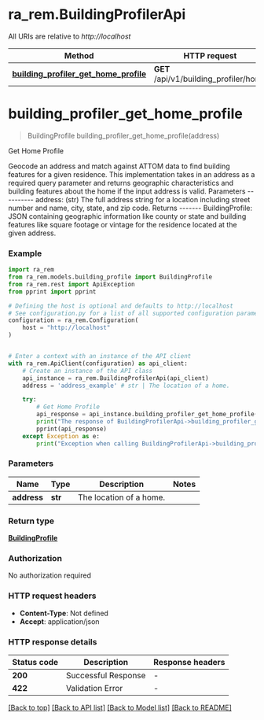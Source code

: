 # ra_rem.BuildingProfilerApi

All URIs are relative to *http://localhost*

Method | HTTP request | Description
------------- | ------------- | -------------
[**building_profiler_get_home_profile**](BuildingProfilerApi.md#building_profiler_get_home_profile) | **GET** /api/v1/building_profiler/home | Get Home Profile


# **building_profiler_get_home_profile**
> BuildingProfile building_profiler_get_home_profile(address)

Get Home Profile

Geocode an address and match against ATTOM data to find building features for a given residence.  This implementation takes in an address as a required query parameter and returns geographic characteristics and building features about the home if the input address is valid.  Parameters ----------     address: (str) The full address string for a location including street number and name, city, state,         and zip code.  Returns -------     BuildingProfile: JSON containing geographic information like county or state and building features like         square footage or vintage for the residence located at the given address.

### Example


```python
import ra_rem
from ra_rem.models.building_profile import BuildingProfile
from ra_rem.rest import ApiException
from pprint import pprint

# Defining the host is optional and defaults to http://localhost
# See configuration.py for a list of all supported configuration parameters.
configuration = ra_rem.Configuration(
    host = "http://localhost"
)


# Enter a context with an instance of the API client
with ra_rem.ApiClient(configuration) as api_client:
    # Create an instance of the API class
    api_instance = ra_rem.BuildingProfilerApi(api_client)
    address = 'address_example' # str | The location of a home.

    try:
        # Get Home Profile
        api_response = api_instance.building_profiler_get_home_profile(address)
        print("The response of BuildingProfilerApi->building_profiler_get_home_profile:\n")
        pprint(api_response)
    except Exception as e:
        print("Exception when calling BuildingProfilerApi->building_profiler_get_home_profile: %s\n" % e)
```



### Parameters


Name | Type | Description  | Notes
------------- | ------------- | ------------- | -------------
 **address** | **str**| The location of a home. | 

### Return type

[**BuildingProfile**](BuildingProfile.md)

### Authorization

No authorization required

### HTTP request headers

 - **Content-Type**: Not defined
 - **Accept**: application/json

### HTTP response details

| Status code | Description | Response headers |
|-------------|-------------|------------------|
**200** | Successful Response |  -  |
**422** | Validation Error |  -  |

[[Back to top]](#) [[Back to API list]](../README.md#documentation-for-api-endpoints) [[Back to Model list]](../README.md#documentation-for-models) [[Back to README]](../README.md)

